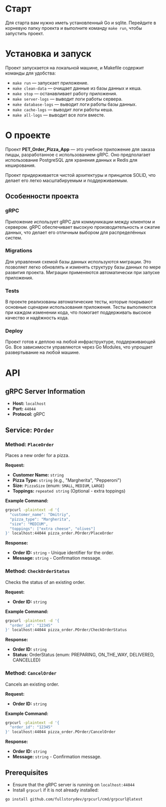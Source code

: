 # Старт

Для старта вам нужно иметь установленный Go и sqlite. Перейдите в корневую папку проекта и выполните команду `make run`, чтобы запустить проект.

# Установка и запуск

Проект запускается на локальной машине, и Makefile содержит команды для удобства:

- `make run` — запускает приложение.
- `make clean-data` — очищает данные из базы данных и кеша.
- `make stop` — останавливает работу приложения.
- `make server-logs` — выводит логи работы сервера.
- `make database-logs` — выводит логи работы базы данных.
- `make cache-logs` — выводит логи работы кеша.
- `make all-logs` — выводит все логи вместе.

# О проекте

Проект **PET_Order_Pizza_App** — это учебное приложение для заказа пиццы, разработанное с использованием gRPC. Оно предполагает использование PostgreSQL для хранения данных и Redis для кеширования.

Проект придерживается чистой архитектуры и принципов SOLID, что делает его легко масштабируемым и поддерживаемым.

## Особенности проекта

### gRPC

Приложение использует gRPC для коммуникации между клиентом и сервером. gRPC обеспечивает высокую производительность и сжатие данных, что делает его отличным выбором для распределённых систем.

### Migrations

Для управления схемой базы данных используются миграции. Это позволяет легко обновлять и изменять структуру базы данных по мере развития проекта. Миграции применяются автоматически при запуске приложения.

### Tests

В проекте реализованы автоматические тесты, которые покрывают основные сценарии использования приложения. Тесты выполняются при каждом изменении кода, что помогает поддерживать высокое качество и надёжность кода.

### Deploy

Проект готов к деплою на любой инфраструктуре, поддерживающей Go. Все зависимости управляются через Go Modules, что упрощает развертывание на любой машине.

# API

## gRPC Server Information

- **Host:** `localhost`
- **Port:** `44044`
- **Protocol:** gRPC

## Service: `POrder`

### Method: `PlaceOrder`

Places a new order for a pizza.

**Request:**

- **Customer Name:** `string`
- **Pizza Type:** `string` (e.g., "Margherita", "Pepperoni")
- **Size:** `PizzaSize` (enum: `SMALL`, `MEDIUM`, `LARGE`)
- **Toppings:** `repeated string` (Optional - extra toppings)

**Example Command:**

```bash
grpcurl -plaintext -d '{
  "customer_name": "Dmitriy",
  "pizza_type": "Margherita",
  "size": "MEDIUM",
  "toppings": ["extra cheese", "olives"]
}' localhost:44044 pizza_order.POrder/PlaceOrder
```
**Response:**

- **Order ID:** `string` - Unique identifier for the order.
- **Message:** `string` - Confirmation message.

### Method: `CheckOrderStatus`

Checks the status of an existing order.

**Request:**

- **Order ID:** `string`

**Example Command:**

```bash
grpcurl -plaintext -d '{
  "order_id": "12345"
}' localhost:44044 pizza_order.POrder/CheckOrderStatus
```

**Response:**

- **Order ID:** `string` 
- **Status:**  OrderStatus (enum: PREPARING, ON_THE_WAY, DELIVERED, CANCELLED)

### Method: `CancelOrder`

Cancels an existing order.

**Request:**

- **Order ID:** `string`

**Example Command:**

```bash
grpcurl -plaintext -d '{
  "order_id": "12345"
}' localhost:44044 pizza_order.POrder/CancelOrder
```
**Response:**

- **Order ID:** `string` 
- **Message:** `string` - Confirmation message.

## Prerequisites
- Ensure that the gRPC server is running on `localhost:44044`
- Install `grpcurl` if it is not already installed:

```bash
go install github.com/fullstorydev/grpcurl/cmd/grpcurl@latest
```